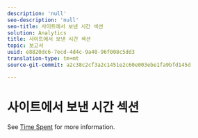 ```yaml
---
description: 'null'
seo-description: 'null'
seo-title: 사이트에서 보낸 시간 섹션
solution: Analytics
title: 사이트에서 보낸 시간 섹션
topic: 보고서
uuid: e8820dc6-7ecd-4d4c-9a40-96f008c5dd3
translation-type: tm+mt
source-git-commit: a2c38c2cf3a2c1451e2c60e003ebe1fa9bfd145d

---
```



# 사이트에서 보낸 시간 섹션

See [Time Spent](../../../components/c-variables/c-metrics/metrics-time-spent.md#concept_1241109A742947C9B73E5E2CA2362559) for more information.
